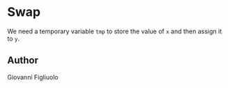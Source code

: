 # Swap
We need a temporary variable `tmp` to store the value of `x` and then assign it to `y`.

## Author
Giovanni Figliuolo